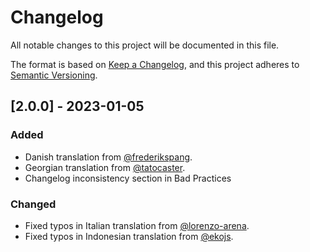 # Changelog

All notable changes to this project will be documented in this file.

The format is based on [Keep a Changelog](https://keepachangelog.com/en/1.0.0/),
and this project adheres to [Semantic Versioning](https://semver.org/spec/v2.0.0.html).

## [2.0.0] - 2023-01-05

### Added

- Danish translation from [@frederikspang](https://github.com/frederikspang).
- Georgian translation from [@tatocaster](https://github.com/tatocaster).
- Changelog inconsistency section in Bad Practices

### Changed

- Fixed typos in Italian translation from [@lorenzo-arena](https://github.com/lorenzo-arena).
- Fixed typos in Indonesian translation from [@ekojs](https://github.com/ekojs).
